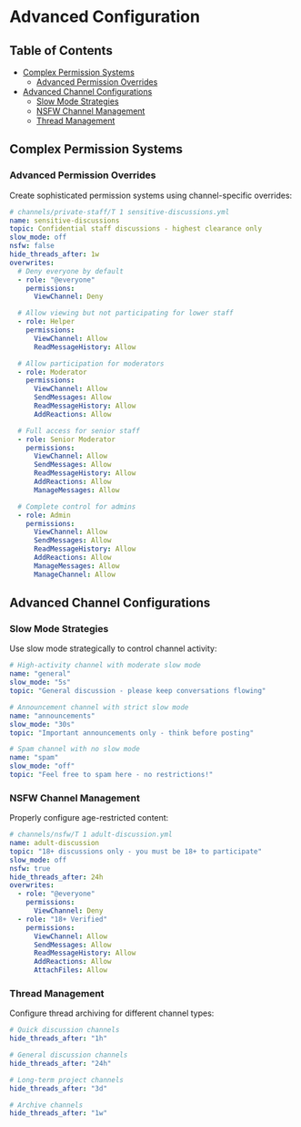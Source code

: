 # Advanced Configuration <!-- omit in toc -->

## Table of Contents <!-- omit in toc -->

- [Complex Permission Systems](#complex-permission-systems)
  - [Advanced Permission Overrides](#advanced-permission-overrides)
- [Advanced Channel Configurations](#advanced-channel-configurations)
  - [Slow Mode Strategies](#slow-mode-strategies)
  - [NSFW Channel Management](#nsfw-channel-management)
  - [Thread Management](#thread-management)

## Complex Permission Systems

### Advanced Permission Overrides

Create sophisticated permission systems using channel-specific overrides:

```yaml
# channels/private-staff/T 1 sensitive-discussions.yml
name: sensitive-discussions
topic: Confidential staff discussions - highest clearance only
slow_mode: off
nsfw: false
hide_threads_after: 1w
overwrites:
  # Deny everyone by default
  - role: "@everyone"
    permissions:
      ViewChannel: Deny

  # Allow viewing but not participating for lower staff
  - role: Helper
    permissions:
      ViewChannel: Allow
      ReadMessageHistory: Allow

  # Allow participation for moderators
  - role: Moderator
    permissions:
      ViewChannel: Allow
      SendMessages: Allow
      ReadMessageHistory: Allow
      AddReactions: Allow

  # Full access for senior staff
  - role: Senior Moderator
    permissions:
      ViewChannel: Allow
      SendMessages: Allow
      ReadMessageHistory: Allow
      AddReactions: Allow
      ManageMessages: Allow

  # Complete control for admins
  - role: Admin
    permissions:
      ViewChannel: Allow
      SendMessages: Allow
      ReadMessageHistory: Allow
      AddReactions: Allow
      ManageMessages: Allow
      ManageChannel: Allow
```

## Advanced Channel Configurations

### Slow Mode Strategies

Use slow mode strategically to control channel activity:

```yaml
# High-activity channel with moderate slow mode
name: "general"
slow_mode: "5s"
topic: "General discussion - please keep conversations flowing"

# Announcement channel with strict slow mode
name: "announcements"
slow_mode: "30s"
topic: "Important announcements only - think before posting"

# Spam channel with no slow mode
name: "spam"
slow_mode: "off"
topic: "Feel free to spam here - no restrictions!"
```

### NSFW Channel Management

Properly configure age-restricted content:

```yaml
# channels/nsfw/T 1 adult-discussion.yml
name: adult-discussion
topic: "18+ discussions only - you must be 18+ to participate"
slow_mode: off
nsfw: true
hide_threads_after: 24h
overwrites:
  - role: "@everyone"
    permissions:
      ViewChannel: Deny
  - role: "18+ Verified"
    permissions:
      ViewChannel: Allow
      SendMessages: Allow
      ReadMessageHistory: Allow
      AddReactions: Allow
      AttachFiles: Allow
```

### Thread Management

Configure thread archiving for different channel types:

```yaml
# Quick discussion channels
hide_threads_after: "1h"

# General discussion channels
hide_threads_after: "24h"

# Long-term project channels
hide_threads_after: "3d"

# Archive channels
hide_threads_after: "1w"
```
